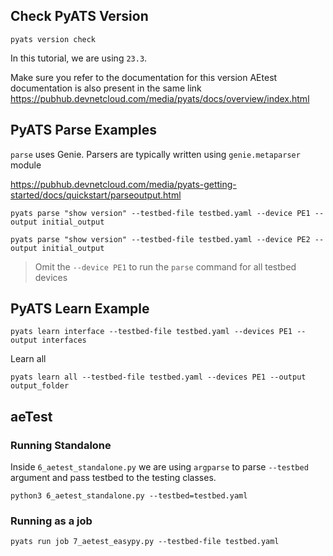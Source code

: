 ## Check PyATS Version

```
pyats version check
```

In this tutorial, we are using `23.3`.

Make sure you refer to the documentation for this version
AEtest documentation is also present in the same link
https://pubhub.devnetcloud.com/media/pyats/docs/overview/index.html

## PyATS Parse Examples

`parse` uses Genie. Parsers are typically written using `genie.metaparser` module

https://pubhub.devnetcloud.com/media/pyats-getting-started/docs/quickstart/parseoutput.html

```
pyats parse "show version" --testbed-file testbed.yaml --device PE1 --output initial_output

pyats parse "show version" --testbed-file testbed.yaml --device PE2 --output initial_output
```

> Omit the `--device PE1` to run the `parse` command for all testbed devices

## PyATS Learn Example

```
pyats learn interface --testbed-file testbed.yaml --devices PE1 --output interfaces
```

Learn all

```
pyats learn all --testbed-file testbed.yaml --devices PE1 --output output_folder
```

## aeTest

### Running Standalone

Inside `6_aetest_standalone.py` we are using `argparse` to parse `--testbed` argument and pass testbed to the testing classes.

```
python3 6_aetest_standalone.py --testbed=testbed.yaml
```

### Running as a job

```
pyats run job 7_aetest_easypy.py --testbed-file testbed.yaml
```